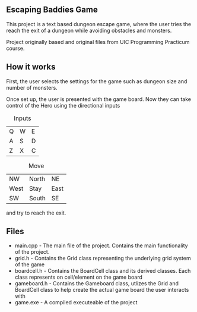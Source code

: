 ## Escaping Baddies Game

This project is a text based dungeon escape game, where the user tries the reach the exit of a dungeon while avoiding obstacles and monsters.

Project originally based and original files from UIC Programming Practicum course.

## How it works

First, the user selects the settings for the game such as dungeon size and number of monsters.

Once set up, the user is presented with the game board. Now they can take control of the Hero using the directional inputs

<table>
  <caption>Inputs</caption>
  <tr>
    <td>Q</td>
    <td>W</td>
    <td>E</td>
  </tr>
  <tr>
    <td>A</td>
    <td>S</td>
    <td>D</td>
  </tr>
  <tr>
    <td>Z</td>
    <td>X</td>
    <td>C</td>
  </tr>
</table>

<table>
  <caption>Move</caption>
  <tr>
    <td>NW</td>
    <td>North</td>
    <td>NE</td>
  </tr>
  <tr>
    <td>West</td>
    <td>Stay</td>
    <td>East</td>
  </tr>
  <tr>
    <td>SW</td>
    <td>South</td>
    <td>SE</td>
  </tr>
</table>

and try to reach the exit.


## Files

* main.cpp - The main file of the project. Contains the main functionality of the project.
* grid.h - Contains the Grid class representing the underlying grid system of the game
* boardcell.h - Contains the BoardCell class and its derived classes. Each class represents on cell/element on the game board
* gameboard.h - Contains the Gameboard class, utlizes the Grid and BoardCell class to help create the actual game board the user interacts with
* game.exe - A compiled executeable of the project
